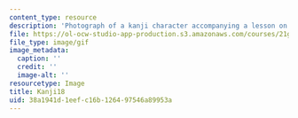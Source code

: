 ```yaml
---
content_type: resource
description: 'Photograph of a kanji character accompanying a lesson on Japanese. '
file: https://ol-ocw-studio-app-production.s3.amazonaws.com/courses/21g-504-japanese-iv-spring-2009/38a1941d1eefc16b126497546a89953a_Kanji18.gif
file_type: image/gif
image_metadata:
  caption: ''
  credit: ''
  image-alt: ''
resourcetype: Image
title: Kanji18
uid: 38a1941d-1eef-c16b-1264-97546a89953a
---
```

